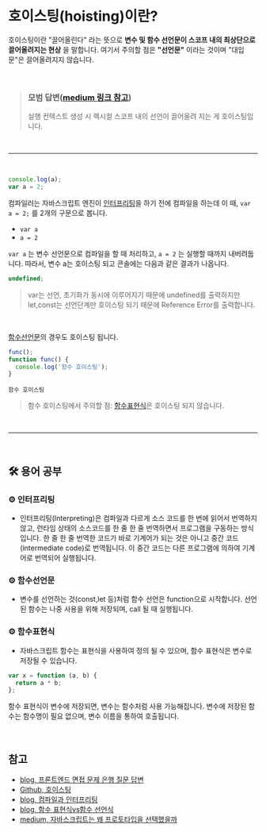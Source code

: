 # 호이스팅(hoisting)이란?

호이스팅이란 "끌어올린다" 라는 뜻으로 **변수 및 함수 선언문이 스코프 내의 최상단으로 끌어올려지는 현상** 을 말합니다. 여기서 주의할 점은 **"선언문"** 이라는 것이며 "대입문"은 끌어올려지지 않습니다.

<br>

> ### 모범 답변([medium 링크 참고](https://medium.com/@limsungmook/%EC%9E%90%EB%B0%94%EC%8A%A4%ED%81%AC%EB%A6%BD%ED%8A%B8%EB%8A%94-%EC%99%9C-%ED%94%84%EB%A1%9C%ED%86%A0%ED%83%80%EC%9E%85%EC%9D%84-%EC%84%A0%ED%83%9D%ED%96%88%EC%9D%84%EA%B9%8C-997f985adb42))
>
> 실행 컨텍스트 생성 시 렉시컬 스코프 내의 선언이 끌어올려 지는 게 호이스팅입니다.

<br>

---

<br>

```javascript
console.log(a);
var a = 2;
```

컴파일러는 자바스크립트 엔진이 [인터프리팅](#gear-인터프리팅)을 하기 전에 컴파일을 하는데 이 때, `var a = 2;` 를 2개의 구문으로 봅니다.

- `var a`
- `a = 2`

`var a` 는 변수 선언문으로 컴파일을 할 때 처리하고, `a = 2` 는 실행할 때까지 내버려둡니다. 따라서, 변수 a는 호이스팅 되고 콘솔에는 다음과 같은 결과가 나옵니다.

```javascript
undefined;
```

> var는 선언, 초기화가 동시에 이루어지기 때문에 undefined를 출력하지만 let,const는 선언단계만 호이스팅 되기 때문에 Reference Error를 출력합니다.

<br>

[함수선언문](#gear-함수선언문)의 경우도 호이스팅 됩니다.

```javascript
func();
function func() {
  console.log('함수 호이스팅');
}
```

```
함수 호이스팅
```

> 함수 호이스팅에서 주의할 점: [함수표현식](#gear-함수표현식)은 호이스팅 되지 않습니다.

<br>

---

<br>

## :hammer_and_wrench: 용어 공부

### :gear: 인터프리팅

- 인터프리팅(Interpreting)은 컴파일과 다르게 소스 코드를 한 번에 읽어서 번역하지 않고, 런타임 상태의 소스코드를 한 줄 한 줄 번역하면서 프로그램을 구동하는 방식입니다. 한 줄 한 줄 번역한 코드가 바로 기계어가 되는 것은 아니고 중간 코드(intermediate code)로 번역됩니다. 이 중간 코드는 다른 프로그램에 의하여 기계어로 번역되어 실행됩니다.

### :gear: 함수선언문

- 변수를 선언하는 것(const,let 등)처럼 함수 선언은 function으로 시작합니다. 선언 된 함수는 나중 사용을 위해 저장되며, call 될 때 실행됩니다.

### :gear: 함수표현식

- 자바스크립트 함수는 표현식을 사용하여 정의 될 수 있으며, 함수 표현식은 변수로 저장될 수 있습니다.

```js
var x = function (a, b) {
  return a * b;
};
```

함수 표현식이 변수에 저장되면, 변수는 함수처럼 사용 가능해집니다. 변수에 저장된 함수는 함수명이 필요 없으며, 변수 이름을 통하여 호출됩니다.

<br>

## 참고

- [blog, 프론트엔드 면접 문제 은행 질문 답변](https://velog.io/@wkahd01/%ED%94%84%EB%A1%A0%ED%8A%B8%EC%97%94%EB%93%9C-%EB%A9%B4%EC%A0%91-%EB%AC%B8%EC%A0%9C-%EC%9D%80%ED%96%89-HTML-%EC%A7%88%EB%AC%B8-%EB%8B%B5%EB%B3%80)
- [Github, 호이스팅](https://github.com/baeharam/Must-Know-About-Frontend/blob/main/Notes/javascript/hoisting.md)
- [blog, 컴파일과 인터프리팅](https://honggom.tistory.com/158)
- [blog, 함수 표현식vs함수 선언식](https://velog.io/@bisu8018/%ED%95%A8%EC%88%98-%ED%91%9C%ED%98%84%EC%8B%9D-VS-%ED%95%A8%EC%88%98-%EC%84%A0%EC%96%B8%EC%8B%9D)
- [medium, 자바스크립트는 왜 프로토타입을 선택했을까](https://medium.com/@limsungmook/%EC%9E%90%EB%B0%94%EC%8A%A4%ED%81%AC%EB%A6%BD%ED%8A%B8%EB%8A%94-%EC%99%9C-%ED%94%84%EB%A1%9C%ED%86%A0%ED%83%80%EC%9E%85%EC%9D%84-%EC%84%A0%ED%83%9D%ED%96%88%EC%9D%84%EA%B9%8C-997f985adb42)